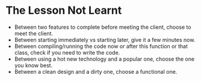 # The Lesson Not Learnt

* Between two features to complete before meeting the client, choose to meet the client.
* Between starting immediately vs starting later, give it a few minutes now.
* Between compiling/running the code now or after this function or that class, check if you need to write the code.
* Between using a hot new technology and a popular one, choose the one you know best.
* Between a clean design and a dirty one, choose a functional one.
